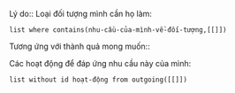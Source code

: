 Lý do:: 
Loại đối tượng mình cần họ làm:
```dataview
list where contains(nhu-cầu-của-mình-về-đối-tượng,[[]])
```
Tương ứng với thành quả mong muốn:: 

Các hoạt động để đáp ứng nhu cầu này của mình:
```dataview
list without id hoạt-động from outgoing([[]])
```
